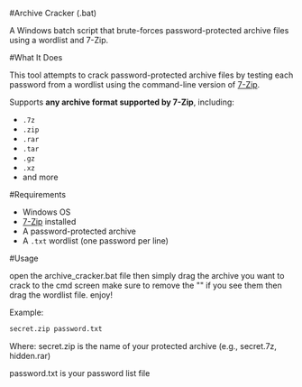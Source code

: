 #Archive Cracker (.bat)

A Windows batch script that brute-forces password-protected archive files using a wordlist and 7-Zip.

#What It Does

This tool attempts to crack password-protected archive files by testing each password from a wordlist using the command-line version of [7-Zip](https://www.7-zip.org/).

Supports **any archive format supported by 7-Zip**, including:
- `.7z`
- `.zip`
- `.rar`
- `.tar`
- `.gz`
- `.xz`
- and more

#Requirements

- Windows OS  
- [7-Zip](https://www.7-zip.org/) installed 
- A password-protected archive
- A `.txt` wordlist (one password per line)

#Usage

open the archive_cracker.bat file then simply drag the archive you want to crack to the cmd screen make sure to remove the "" if you see them then drag the wordlist file. enjoy!

Example:
```bash
secret.zip password.txt
```
Where:
secret.zip is the name of your protected archive (e.g., secret.7z, hidden.rar)

password.txt is your password list file

